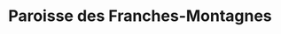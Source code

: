 ---
title: Paroisse des Franches-Montagnes
name: Franches-Montagnes
site: https://www.egliserefju.ch/franches-montagnes/
territoire:
- La Chaux-des-Breuleux
- Lajoux
- Le Bémont
- Le Noirmont
- Les Bois
- Les Breuleux
- Les Enfers
- Les Genevez
- Montfaucon
- Muriaux
- Saignelégier
- Saint-Brais
- Soubey
NPA:
- 2336
- 2338
- 2340
- 2345
- 2350
- 2353
- 2354
- 2360
- 2362
- 2363
- 2364
meta:
- Chaumont
- Goumois
- La Theurre
- Le Cerneux-Veusil 
- Le Cratat Loviat
- Le Peuchapatte
- Le Roselet
- Les Cerlatez
- Les Chenevières
- Les Écarres
- Les Émibois
- Les Peux
- Les Pommerats
- Montfavergier
- Muriaux
- St-Brais
ministres:
- Florence Hostettler
- Dafné Reymond
---